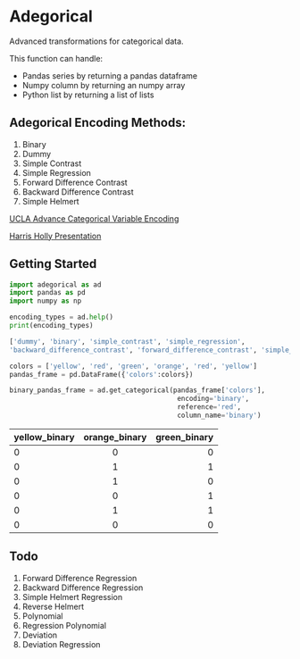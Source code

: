 # Adegorical
Advanced transformations for categorical data.

This function can handle:
* Pandas series by returning a pandas dataframe
* Numpy column by returning an numpy array
* Python list by returning a list of lists

## Adegorical Encoding Methods:
1. Binary
2. Dummy
3. Simple Contrast
4. Simple Regression
5. Forward Difference Contrast
6. Backward Difference Contrast
7. Simple Helmert

[UCLA Advance Categorical Variable Encoding](http://www.ats.ucla.edu/stat/sas/webbooks/reg/chapter5/sasreg5.htm)


[Harris Holly Presentation](http://slideplayer.com/slide/6307838/)

## Getting Started
```python
import adegorical as ad
import pandas as pd
import numpy as np

encoding_types = ad.help()
print(encoding_types)

['dummy', 'binary', 'simple_contrast', 'simple_regression',
'backward_difference_contrast', 'forward_difference_contrast', 'simple_helmert']

colors = ['yellow', 'red', 'green', 'orange', 'red', 'yellow']
pandas_frame = pd.DataFrame({'colors':colors})

binary_pandas_frame = ad.get_categorical(pandas_frame['colors'],
                                          encoding='binary',
                                          reference='red',
                                          column_name='binary')
```

| yellow_binary | orange_binary | green_binary |
| ------------- |:-------------:| ------------:|
| 0 | 0 | 0 |
| 0 | 1 | 1 |
| 0 | 1 | 0 |
| 0 | 0 | 1 |
| 0 | 1 | 1 |
| 0 | 0 | 0 |


## Todo
1. Forward Difference Regression
2. Backward Difference Regression
3. Simple Helmert Regression
4. Reverse Helmert
5. Polynomial
6. Regression Polynomial
7. Deviation
8. Deviation Regression
